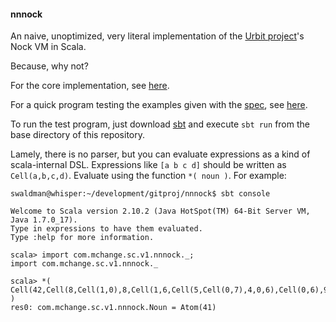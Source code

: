 #### nnnock #####

An naive, unoptimized, very literal implementation of the [Urbit project](http://www.urbit.org)'s Nock VM in Scala. 

Because, why not?

For the core implementation, see [here](https://github.com/swaldman/nnnock/blob/master/src/main/scala/com/mchange/sc/v1/nnnock/package.scala).

For a quick program testing the examples given with the [spec](http://www.urbit.org/2013/08/22/Chapter-2-nock.html), see [here](https://github.com/swaldman/nnnock/blob/master/src/main/scala/com/mchange/sc/v1/nnnock/Check.scala).

To run the test program, just download [sbt](http://www.scala-sbt.org/) and execute `sbt run` from the base directory of this repository.

Lamely, there is no parser, but you can evaluate expressions as a kind of scala-internal DSL. Expressions like `[a b c d]` should be written as `Cell(a,b,c,d)`. Evaluate using the function `*( noun )`. For example:

```
swaldman@whisper:~/development/gitproj/nnnock$ sbt console

Welcome to Scala version 2.10.2 (Java HotSpot(TM) 64-Bit Server VM, Java 1.7.0_17).
Type in expressions to have them evaluated.
Type :help for more information.

scala> import com.mchange.sc.v1.nnnock._;
import com.mchange.sc.v1.nnnock._

scala> *( Cell(42,Cell(8,Cell(1,0),8,Cell(1,6,Cell(5,Cell(0,7),4,0,6),Cell(0,6),9,2,Cell(0,2),Cell(4,0,6),0,7),9,2,0,1)) )
res0: com.mchange.sc.v1.nnnock.Noun = Atom(41)

```



